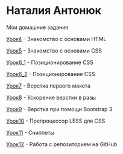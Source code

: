 

# Наталия Антонюк
Мои домашние задания

[Урок4](https://nataliia1003.github.io/lesson4/src/ "Моя готовая домашка") - Знакомство с основами HTML

[Урок5](https://nataliia1003.github.io/lesson5/src/ "Моя готовая домашка") - Знакомство с основами CSS

[Урок6_1](nataliia1003.github.io/lesson6/src/ "Моя готовая домашка") - Позиционирование CSS

[Урок6_2](https://nataliia1003.github.io/lesson6_2/src/ "Моя готовая домашка") - Позиционирование CSS

[Урок7](https://nataliia1003.github.io/lesson7/src/ "Моя готовая домашка") - Верстка первого макета

[Урок8](https://nataliia1003.github.io/lesson8/src/ "Моя готовая домашка") - Ускорение верстки в разы

[Урок9](https://nataliia1003.github.io/lesson9/src/ "Моя готовая домашка") - Верстка при помощи Bootstrap 3

[Урок10](https://nataliia1003.github.io/lesson10/src/ "Моя готовая домашка") - Препроцессор LESS для CSS

[Урок11](https://nataliia1003.github.io/lesson11/src/ "Моя готовая домашка") - Сниппеты

[Урок12](https://nataliia1003.github.io/lesson12/ "Моя готовая домашка") - Работа с репозиторием на GitHub
